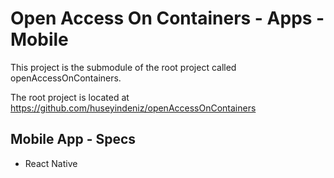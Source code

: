 # Open Access On Containers - Apps - Mobile

This project is the submodule of the root project called openAccessOnContainers.

The root project is located at https://github.com/huseyindeniz/openAccessOnContainers

## Mobile App - Specs
- React Native
